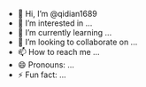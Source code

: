 - 👋 Hi, I’m @qidian1689   
- 👀 I’m interested in ... 
- 🌱 I’m currently learning ...  
- 💞️ I’m looking to collaborate on ...
- 📫 How to reach me ...
- 😄 Pronouns: ...
- ⚡ Fun fact: ...

<!---
qidian1689/qidian1689 is a ✨ special ✨ repository because its `README.md` (this file) appears on your GitHub profile.  
You can click the Preview link to take a look at your changes.
--->
